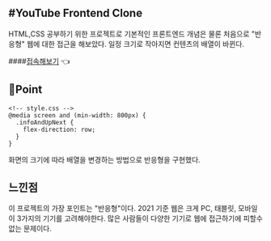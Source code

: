 ## #YouTube Frontend Clone

HTML,CSS 공부하기 위한 프로젝트로 기본적인 프론트엔드 개념은 물론 처음으로 "반응형" 웹에 대한 접근을 해보았다. 일정 크기로 작아지면 컨텐츠의 배열이 바뀐다.

####[접속해보기](https://jin0kim326.github.io/frontend-youtube-clone/) 👈

## 💪Point

```
<!-- style.css -->
@media screen and (min-width: 800px) {
  .infoAndUpNext {
    flex-direction: row;
  }
}
```

화면의 크기에 따라 배열을 변경하는 방법으로 반응형을 구현했다.

## 느낀점

이 프로젝트의 가장 포인트는 "반응형"이다. 2021 기준 웹은 크게 PC, 태블릿, 모바일 이 3가지의 기기를 고려해야한다. 많은 사람들이 다양한 기기로 웹에 접근하기에 피할수 없는 문제이다.
